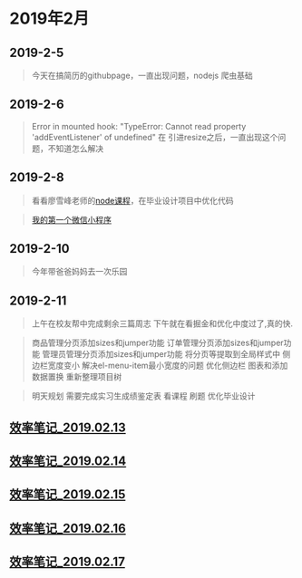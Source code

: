 # 2019年2月
## 2019-2-5
>今天在搞简历的githubpage，一直出现问题，nodejs 爬虫基础


## 2019-2-6
>Error in mounted hook: "TypeError: Cannot read property 'addEventListener' of undefined"
在 引进resize之后，一直出现这个问题，不知道怎么解决

## 2019-2-8
>看看廖雪峰老师的[node课程](https://www.liaoxuefeng.com/wiki/001434446689867b27157e896e74d51a89c25cc8b43bdb3000/001434501245426ad4b91f2b880464ba876a8e3043fc8ef000)，在毕业设计项目中优化代码


>[我的第一个微信小程序](https://mp.weixin.qq.com/wxopen/devprofile?action=get_profile&token=1402027652&lang=zh_CN)

## 2019-2-10
>今年带爸爸妈妈去一次乐园

## 2019-2-11
>上午在校友帮中完成剩余三篇周志
 下午就在看掘金和优化中度过了,真的快.
 
> 商品管理分页添加sizes和jumper功能
 订单管理分页添加sizes和jumper功能
 管理员管理分页添加sizes和jumper功能
 将分页等提取到全局样式中
 侧边栏宽度变小
 解决el-menu-item最小宽度的问题
 优化侧边栏
 图表和添加数据置换
 重新整理项目树
 
 >明天规划
 需要完成实习生成绩鉴定表
 看课程
 刷题
 优化毕业设计
  
  
  ## [效率笔记_2019.02.13](http://note.youdao.com/noteshare?id=09f2a460c874fab98ebe24160cbb966b&sub=WEB87fc27e66c2b1f25035dfe25f7176dec)
  
  ## [效率笔记_2019.02.14](http://note.youdao.com/noteshare?id=1a99e29120224a865966fbe2f643e6d8&sub=WEB8e6d9468a658b51a00daeb6d4cd4c0cb)
  
  ## [效率笔记_2019.02.15](http://note.youdao.com/noteshare?id=286239594649fa202c6eaeaaa581619f&sub=0216F8018328424F9D4486C9338B901C)
  
  ## [效率笔记_2019.02.16](http://note.youdao.com/noteshare?id=280a50150c977b209cc5b34c4dea85dc&sub=31375D22B50441278CC6EEDB80FF52A1)
  
  ## [效率笔记_2019.02.17](http://note.youdao.com/noteshare?id=65bca5cb9d217312755f2be6ba099aa6&sub=7E2932E67928498D941776ADC0B3A92E)